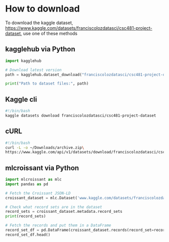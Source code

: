 # How to download

To download the kaggle dataset, https://www.kaggle.com/datasets/franciscolozdatasci/csc481-project-dataset, use one of these methods



## kagglehub via Python
```py
import kagglehub

# Download latest version
path = kagglehub.dataset_download("franciscolozdatasci/csc481-project-dataset")

print("Path to dataset files:", path)

```

## Kaggle cli

```sh
#!/bin/bash
kaggle datasets download franciscolozdatasci/csc481-project-dataset
```

## cURL

```sh
#!/bin/bash
curl -L -o ~/Downloads/archive.zip\
https://www.kaggle.com/api/v1/datasets/download/franciscolozdatasci/csc481-project-dataset
```

## mlcroissant via Python

```py
import mlcroissant as mlc
import pandas as pd

# Fetch the Croissant JSON-LD
croissant_dataset = mlc.Dataset('www.kaggle.com/datasets/franciscolozdatasci/csc481-project-dataset/croissant/download')

# Check what record sets are in the dataset
record_sets = croissant_dataset.metadata.record_sets
print(record_sets)

# Fetch the records and put them in a DataFrame
record_set_df = pd.DataFrame(croissant_dataset.records(record_set=record_sets[0].uuid))
record_set_df.head()
```